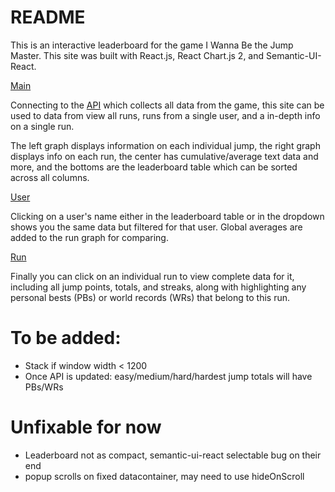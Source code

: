 # README

This is an interactive leaderboard for the game I Wanna Be the Jump Master. This site was built with React.js, React Chart.js 2, and Semantic-UI-React.

[Main](https://imgur.com/PJLS8Gh.png)

Connecting to the [API](https://github.com/mikemerin/JumpMasterLeaderboardAPI) which collects all data from the game, this site can be used to data from view all runs, runs from a single user, and a in-depth info on a single run.

The left graph displays information on each individual jump, the right graph displays info on each run, the center has cumulative/average text data and more, and the bottoms are the leaderboard table which can be sorted across all columns.

[User](https://imgur.com/L6fcmNN.png)

Clicking on a user's name either in the leaderboard table or in the dropdown shows you the same data but filtered for that user. Global averages are added to the run graph for comparing.

[Run](https://imgur.com/cRSDYv3.png)

Finally you can click on an individual run to view complete data for it, including all jump points, totals, and streaks, along with highlighting any personal bests (PBs) or world records (WRs) that belong to this run.

# To be added:

* Stack if window width < 1200
* Once API is updated: easy/medium/hard/hardest jump totals will have PBs/WRs

# Unfixable for now

* Leaderboard not as compact, semantic-ui-react selectable bug on their end
* popup scrolls on fixed datacontainer, may need to use hideOnScroll
